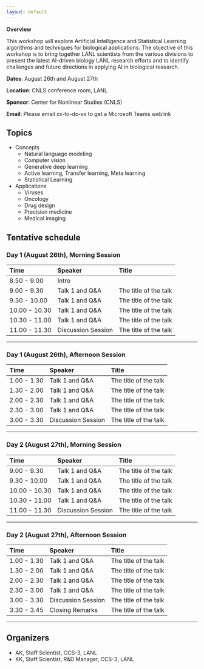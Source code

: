 ```yaml
---
layout: default
---
```


**Overview**

This workshop will explore Artificial Intelligence and Statistical Learning algorithms and techniques for biological applications. The objective of this workshop is to bring together LANL scientists from the various divisions to present the latest AI-driven biology LANL research efforts and to identify challenges and future directions in applying AI in biological research.


<!--[Link to another page](./another-page.html).--> 

**Dates**: August 26th and August 27th

**Location**: CNLS conference room, LANL

**Sponsor**: Center for Nonlinear Studies (CNLS) 

**Email**: Please email xx-to-do-xx to get a Microsoft Teams weblink

## Topics

- Concepts
    - Natural language modeling
    - Computer vision
    - Generative deep learning
    - Active learning, Transfer learning, Meta learning
    - Statistical Learning
-  Applications
    - Viruses
    - Oncology
    - Drug design
    - Precision medicine
    - Medical imaging

## Tentative schedule

### Day 1 (August 26th), Morning Session

| Time           | Speaker            | Title                                            |
|:---------------|:-------------------|:-------------------------------------------------|
| 8.50 - 9.00    | Intro              |                                                  |
| 9.00 - 9.30    | Talk 1 and Q&A     | The title of the talk                            |
| 9.30 - 10.00   | Talk 1 and Q&A     | The title of the talk                            |
| 10.00 - 10.30  | Talk 1 and Q&A     | The title of the talk                            |
| 10.30 - 11.00  | Talk 1 and Q&A     | The title of the talk                            |
| 11.00 - 11.30  | Discussion Session | The title of the talk                            |

* * *

### Day 1 (August 26th), Afternoon Session

| Time           | Speaker            | Title                                            |
|:---------------|:-------------------|:-------------------------------------------------|
| 1.00 - 1.30    | Talk 1 and Q&A     | The title of the talk                            |
| 1.30 - 2.00    | Talk 1 and Q&A     | The title of the talk                            |
| 2.00 - 2.30    | Talk 1 and Q&A     | The title of the talk                            |
| 2.30 - 3.00    | Talk 1 and Q&A     | The title of the talk                            |
| 3.00 - 3.30    | Discussion Session | The title of the talk                            |

* * *


### Day 2 (August 27th), Morning Session

| Time           | Speaker            | Title                                            |
|:---------------|:-------------------|:-------------------------------------------------|
| 9.00 - 9.30    | Talk 1 and Q&A     | The title of the talk                            |
| 9.30 - 10.00   | Talk 1 and Q&A     | The title of the talk                            |
| 10.00 - 10.30  | Talk 1 and Q&A     | The title of the talk                            |
| 10.30 - 11.00  | Talk 1 and Q&A     | The title of the talk                            |
| 11.00 - 11.30  | Discussion Session | The title of the talk                            |

* * *


### Day 2 (August 27th), Afternoon Session

| Time           | Speaker            | Title                                            |
|:---------------|:-------------------|:-------------------------------------------------|
| 1.00 - 1.30    | Talk 1 and Q&A     | The title of the talk                            |
| 1.30 - 2.00    | Talk 1 and Q&A     | The title of the talk                            |
| 2.00 - 2.30    | Talk 1 and Q&A     | The title of the talk                            |
| 2.30 - 3.00    | Talk 1 and Q&A     | The title of the talk                            |
| 3.00 - 3.30    | Discussion Session | The title of the talk                            |
| 3.30 - 3.45    | Closing Remarks    | The title of the talk                            |

* * *

## Organizers

*   AK, Staff Scientist, CCS-3, LANL
*   KK, Staff Scientist, R&D Manager, CCS-3, LANL


